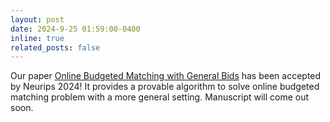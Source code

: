 ```yaml
---
layout: post
date: 2024-9-25 01:59:00-0400
inline: true
related_posts: false
---
```


Our paper [Online Budgeted Matching with General Bids]() has been accepted by Neurips 2024! It provides a provable algorithm to solve online budgeted matching problem with a more general setting. Manuscript will come out soon.

